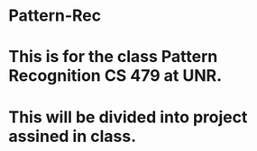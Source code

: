 # Pattern-Rec
# This is for the class Pattern Recognition CS 479 at UNR.
# This will be divided into project assined in class.
